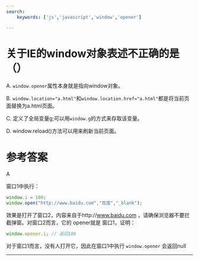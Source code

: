 ```yaml
---
search:
    keywords: ['js','javascript','window','opener']

---
```




# 关于IE的window对象表述不正确的是（）
A. `window.opener`属性本身就是指向window对象。

B. `window.location="a.html"`和`window.location.href="a.html"`都是将当前页面替换为a.html页面。

C.  定义了全局变量g;可以用`window.g`的方式来存取该变量。

D. window.reload()方法可以用来刷新当前页面。

# 参考答案
A

窗口1中执行：

```js
window.i = 100;
window.open("http://www.baidu.com","百度","_blank");
```


效果是打开了窗口2，内容来自于http://www.baidu.com ，请确保浏览器不要拦截弹窗。对窗口2而言，它的 opener就是 窗口1，证明：


```js
window.opener.i; // 返回100
```

对于窗口1而言，没有人打开它，因此在窗口1中执行 `window.opener` 会返回null

---
